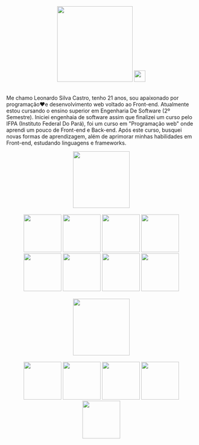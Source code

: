 <div align="center">
  <img src="https://user-images.githubusercontent.com/72839343/180846308-653101e8-09d7-47d2-a111-c836146357a3.png" width="200px">
  <img src="https://raw.githubusercontent.com/MartinHeinz/MartinHeinz/master/wave.gif" width="30px">
</div>

</br>

<p>
  Me chamo Leonardo Silva Castro, tenho 21 anos, sou apaixonado por programação❤e desenvolvimento web voltado ao Front-end. Atualmente estou cursando o ensino superior em Engenharia De Software (2º Semestre). Iniciei engenhaia de software assim que finalizei um curso pelo IFPA (Instituto Federal Do Pará),  foi um curso em "Programação web" onde aprendi um pouco de Front-end e Back-end. Após este curso, busquei novas formas de aprendizagem, além de aprimorar minhas habilidades em Front-end, estudando linguagens e frameworks.
</p>

<div align="center">
  <img src="https://user-images.githubusercontent.com/72839343/180845014-adab9bc4-7d6f-445b-9a05-c5f130ce2d9a.png" width="150px">
  <div>
  <br>
   <img src="https://user-images.githubusercontent.com/72839343/180846790-186447aa-6f97-4b22-999f-6b8baba8c028.png" width="100px">
   <img src="https://user-images.githubusercontent.com/72839343/180847496-051da079-4937-4d06-b98c-985ec8968b27.png" width="100px">
   <img src="https://user-images.githubusercontent.com/72839343/180848051-46180b5b-5f9e-4d0c-9a26-e94e02831a09.png" width="100px">
   <img src="https://user-images.githubusercontent.com/72839343/180848438-6b5894ac-52fc-4ea0-9230-627c755e3be5.png" width="100px">
   <img src="https://user-images.githubusercontent.com/72839343/180848807-1c38ae31-6fd0-4c54-935a-39bafe80f616.png" width="100px">
   <img src="https://user-images.githubusercontent.com/72839343/180850540-892b93b9-e833-43d0-94cf-ab4295f5af45.png" width="100px">
    <img src="https://user-images.githubusercontent.com/72839343/180850999-db28e19c-9037-4a81-bec0-afa69163c250.png" width="100px">
    <img src="https://user-images.githubusercontent.com/72839343/180854876-1f4b658e-f3e3-42cd-9bb2-cc2cf72d5aaf.png" width="100px">

  </div>
</div>

</br>

<div align="center">
  <img src="https://user-images.githubusercontent.com/72839343/180851960-06d81e60-3dff-4d1b-af96-aa46f260c960.png" width="150px">
  <div>
  <br>
   <img src="https://user-images.githubusercontent.com/72839343/180852347-ed3b915e-5a25-4163-8e05-545c0bd3f809.png" width="100px">
   <img src="https://user-images.githubusercontent.com/72839343/180852879-f01b475c-6b15-4bd3-a47e-d3d57f3b24af.png" width="100px">
   <img src="https://user-images.githubusercontent.com/72839343/180853200-a0357253-56ea-4a68-877c-79cf022b8ca8.png" width="100px">
   <img src="https://user-images.githubusercontent.com/72839343/180853815-c9b69081-84f6-4295-bcff-c90d591d8cd1.png" width="100px">
   <img src="https://user-images.githubusercontent.com/72839343/180854238-51a356bd-9909-478d-8c10-ca4d49668bd0.png" width="100px">
  </div>
</div>


